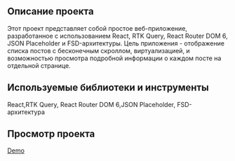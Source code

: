 ## Описание проекта

Этот проект представляет собой простое веб-приложение, разработанное с использованием React, RTK Query, React Router DOM 6, JSON Placeholder и FSD-архитектуры. Цель приложения - отображение списка постов с бесконечным скроллом, виртуализацией, и возможностью просмотра подробной информации о каждом посте на отдельной странице.

## Используемые библиотеки и инструменты

React,RTK Query, React Router DOM 6,JSON Placeholder, FSD-архитектура

## Просмотр проекта
[Demo](https://andrewmosh.github.io/picasso-test/)
